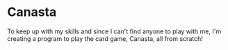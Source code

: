 Canasta
=======

To keep up with my skills and since I can't find anyone to play with me, I'm creating a program to play the card game, Canasta, all from scratch! 
